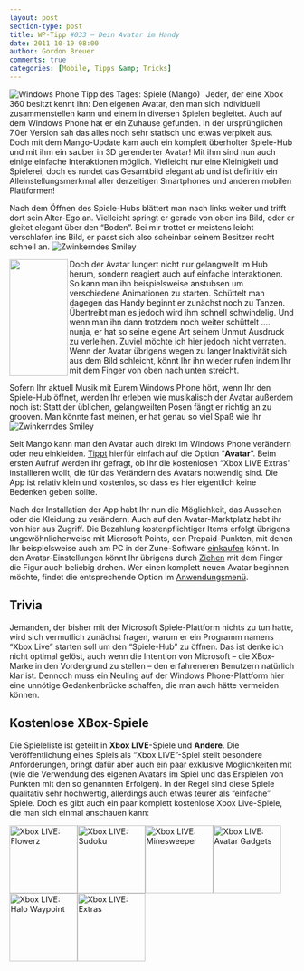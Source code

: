 ```yaml
---
layout: post
section-type: post
title: WP-Tipp #033 – Dein Avatar im Handy
date: 2011-10-19 08:00
author: Gordon Breuer
comments: true
categories: [Mobile, Tipps &amp; Tricks]
---
```

<p><img style="margin: 0px 10px 0px 0px; display: inline; float: left" title="" alt="Windows Phone Tipp des Tages: Spiele (Mango)" align="left" src="http://anheledirwp.blob.core.windows.net/wordpress/2011/10/spielemg.png" /></p>  <p>Jeder, der eine Xbox 360 besitzt kennt ihn: Den eigenen Avatar, den man sich individuell zusammenstellen kann und einem in diversen Spielen begleitet. Auch auf dem Windows Phone hat er ein Zuhause gefunden. In der ursprünglichen 7.0er Version sah das alles noch sehr statisch und etwas verpixelt aus. Doch mit dem Mango-Update kam auch ein komplett überholter Spiele-Hub und mit ihm ein sauber in 3D gerenderter Avatar! Mit ihm sind nun auch einige einfache Interaktionen möglich. Vielleicht nur eine Kleinigkeit und Spielerei, doch es rundet das Gesamtbild elegant ab und ist definitiv ein Alleinstellungsmerkmal aller derzeitigen Smartphones und anderen mobilen Plattformen!</p>  <p>Nach dem Öffnen des Spiele-Hubs blättert man nach links weiter und trifft dort sein Alter-Ego an. Vielleicht springt er gerade von oben ins Bild, oder er gleitet elegant über den “Boden”. Bei mir trottet er meistens leicht verschlafen ins Bild, er passt sich also scheinbar seinem Besitzer recht schnell an. <img style="border-bottom-style: none; border-left-style: none; border-top-style: none; border-right-style: none" class="wlEmoticon wlEmoticon-winkingsmile" alt="Zwinkerndes Smiley" src="http://anheledirwp.blob.core.windows.net/wordpress/2011/10/wlEmoticon-winkingsmile.png" /></p>  <p><a href="http://live.xbox.com/de-DE/MyXbox/Profile?Gamertag=Anheledir"><img style="display: inline; float: left" align="left" src="http://anheledirwp.blob.core.windows.net/wordpress/2011/10/avatar-body.png" width="103" height="206" /></a>Doch der Avatar lungert nicht nur gelangweilt im Hub herum, sondern reagiert auch auf einfache Interaktionen. So kann man ihn beispielsweise anstubsen um verschiedene Animationen zu starten. Schüttelt man dagegen das Handy beginnt er zunächst noch zu Tanzen. Übertreibt man es jedoch wird ihm schnell schwindelig. Und wenn man ihn dann trotzdem noch weiter schüttelt …. nunja, er hat so seine eigene Art seinem Unmut Ausdruck zu verleihen. Zuviel möchte ich hier jedoch nicht verraten. Wenn der Avatar übrigens wegen zu langer Inaktivität sich aus dem Bild schleicht, könnt Ihr ihn wieder rufen indem Ihr mit dem Finger von oben nach unten streicht.</p>  <p>Sofern Ihr aktuell Musik mit Eurem Windows Phone hört, wenn Ihr den Spiele-Hub öffnet, werden Ihr erleben wie musikalisch der Avatar außerdem noch ist: Statt der üblichen, gelangweilten Posen fängt er richtig an zu grooven. Man könnte fast meinen, er hat genau so viel Spaß wie Ihr <img style="border-bottom-style: none; border-left-style: none; border-top-style: none; border-right-style: none" class="wlEmoticon wlEmoticon-winkingsmile" alt="Zwinkerndes Smiley" src="http://anheledirwp.blob.core.windows.net/wordpress/2011/10/wlEmoticon-winkingsmile.png" /></p>  <p>Seit Mango kann man den Avatar auch direkt im Windows Phone verändern oder neu einkleiden. <a href="/post/2011/09/12/WP7-Tipp-007-%E2%80%93-Standard-Gesten.aspx">Tippt</a> hierfür einfach auf die Option “<strong>Avatar</strong>”. Beim ersten Aufruf werden Ihr gefragt, ob Ihr die kostenlosen “Xbox LIVE Extras” installieren wollt, die für das Verändern des Avatars notwendig sind. Die App ist relativ klein und kostenlos, so dass es hier eigentlich keine Bedenken geben sollte.</p>  <p>Nach der Installation der App habt Ihr nun die Möglichkeit, das Aussehen oder die Kleidung zu verändern. Auch auf den Avatar-Marktplatz habt ihr von hier aus Zugriff. Die Bezahlung kostenpflichtiger Items erfolgt übrigens ungewöhnlicherweise mit Microsoft Points, den Prepaid-Punkten, mit denen Ihr beispielsweise auch am PC in der Zune-Software <a href="/post/2011/09/19/WP7-Tipp-012-%E2%80%93-Wozu-die-Zune-Software.aspx">einkaufen</a> könnt. In den Avatar-Einstellungen könnt Ihr übrigens durch <a href="/post/2011/09/12/WP7-Tipp-007-%E2%80%93-Standard-Gesten.aspx">Ziehen</a> mit dem Finger die Figur auch beliebig drehen. Wer einen komplett neuen Avatar beginnen möchte, findet die entsprechende Option im <a href="/post/2011/09/05/WP7-Tipp-002-%E2%80%93-Das-Anwendungs-und-Kontextmenu.aspx">Anwendungsmenü</a>.</p>  <h2>Trivia</h2>  <p>Jemanden, der bisher mit der Microsoft Spiele-Plattform nichts zu tun hatte, wird sich vermutlich zunächst fragen, warum er ein Programm namens “Xbox Live” starten soll um den “Spiele-Hub” zu öffnen. Das ist denke ich nicht optimal gelöst, auch wenn die Intention von Microsoft – die XBox-Marke in den Vordergrund zu stellen – den erfahreneren Benutzern natürlich klar ist. Dennoch muss ein Neuling auf der Windows Phone-Plattform hier eine unnötige Gedankenbrücke schaffen, die man auch hätte vermeiden können.</p>  <h2>Kostenlose XBox-Spiele</h2>  <p>Die Spieleliste ist geteilt in <strong>Xbox LIVE</strong>-Spiele und <strong>Andere</strong>. Die Veröffentlichung eines Spiels als “Xbox LIVE”-Spiel stellt besondere Anforderungen, bringt dafür aber auch ein paar exklusive Möglichkeiten mit (wie die Verwendung des eigenen Avatars im Spiel und das Erspielen von Punkten mit den so genannten Erfolgen). In der Regel sind diese Spiele qualitativ sehr hochwertig, allerdings auch etwas teurer als “einfache” Spiele. Doch es gibt auch ein paar komplett kostenlose Xbox Live-Spiele, die man sich einmal anschauen kann:</p>  <p><a href="http://www.windowsphone.com/de-DE/apps/981750c8-24cc-df11-9eae-00237de2db9e"><img title="" alt="Xbox LIVE: Flowerz" src="http://catalog.zune.net/v3.2/de-DE/apps/981750c8-24cc-df11-9eae-00237de2db9e/primaryImage?width=240&amp;height=240&amp;resize=true" width="120" height="120" /></a><a href="http://www.windowsphone.com/de-DE/apps/a81bbf9c-530e-47be-bd86-c74c156a1d71"><img title="" alt="Xbox LIVE: Sudoku" src="http://catalog.zune.net/v3.2/de-DE/apps/a81bbf9c-530e-47be-bd86-c74c156a1d71/primaryImage?width=240&amp;height=240&amp;resize=true" width="120" height="120" /></a><a href="http://www.windowsphone.com/de-DE/apps/0b00c4a3-eda9-e011-a53c-78e7d1fa76f8"><img title="" alt="Xbox LIVE: Minesweeper" src="http://catalog.zune.net/v3.2/de-DE/apps/0b00c4a3-eda9-e011-a53c-78e7d1fa76f8/primaryImage?width=240&amp;height=240&amp;resize=true" width="120" height="120" /></a><a href="http://www.windowsphone.com/de-DE/apps/bc9153f2-bfe8-df11-9264-00237de2db9e"><img title="" alt="Xbox LIVE: Avatar Gadgets" src="http://catalog.zune.net/v3.2/de-DE/apps/bc9153f2-bfe8-df11-9264-00237de2db9e/primaryImage?width=240&amp;height=240&amp;resize=true" width="120" height="120" /></a><a href="http://www.windowsphone.com/de-DE/apps/79c9f9c8-ace7-df11-9264-00237de2db9e"><img title="" alt="Xbox LIVE: Halo Waypoint" src="http://catalog.zune.net/v3.2/de-DE/apps/79c9f9c8-ace7-df11-9264-00237de2db9e/primaryImage?width=240&amp;height=240&amp;resize=true" width="120" height="120" /></a><a href="http://www.windowsphone.com/de-DE/apps/31e9b772-1d92-e011-986b-78e7d1fa76f8"><img title="" alt="Xbox LIVE: Extras" src="http://catalog.zune.net/v3.2/de-DE/apps/31e9b772-1d92-e011-986b-78e7d1fa76f8/primaryImage?width=240&amp;height=240&amp;resize=true" width="120" height="120" /></a></p>
